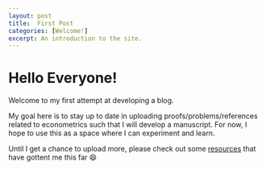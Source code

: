 ```yaml
---
layout: post
title:  First Post
categories: [Welcome!]
excerpt: An introduction to the site.
---
```





# Hello Everyone!

Welcome to my first attempt at developing a blog. 

My goal here is to stay up to date in uploading proofs/problems/references related to econometrics such that I will develop a manuscript. For now, I hope to use this as a space where I can experiment and learn.

Until I get a chance to upload more, please check out some [resources](https://matthewrgonzalez.github.io/Econometric/resources/) that have gottent me this far :smile: 
